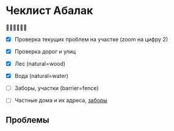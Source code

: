 # Чеклист Абалак

:tomato::tomato::tomato::tomato::tomato::tomato:

- [x] Проверка текущих проблем на участке (zoom на цифру 2)
- [x] Проверка дорог и улиц
- [x] Лес (natural=wood)
- [x] Вода (natural=water)
- [ ] Заборы, участки (barrier=fence)
- [ ] Частные дома и их адреса, [заборы](http://wiki.openstreetmap.org/wiki/RU:Key:barrier)


## Проблемы

